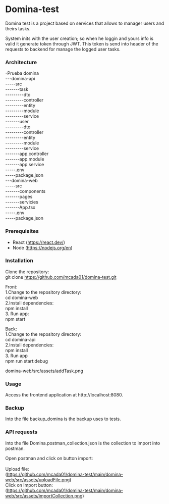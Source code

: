 # Domina-test
Domina test is a project based on services that allows to manager users and theirs tasks.

System inits with the user creation; so when he loggin and yours info is valid it generate token through JWT.
This token is send into header of the requests to backend for manage the logged user tasks.


### Architecture
-Prueba domina<br>
---domina-api<br>
-----src<br>
-------task<br>
---------dto<br>
---------controller<br>
---------entity<br>
---------module<br>
---------service<br>
-------user<br>
---------dto<br>
---------controller<br>
---------entity<br>
---------module<br>
---------service<br>
-------app.controller<br>
-------app.module<br>
-------app.service<br>
-----.env<br>
-----package.json<br>
---domina-web<br>
-----src<br>
-------components<br>
-------pages<br>
-------servicies<br>
-------App.tsx<br>
-----.env<br>
-----package.json
		


### Prerequisites
* React (https://react.dev/)
* Node (https://nodejs.org/en)



### Installation
Clone the repository:<br>
git clone https://github.com/mcada01/domina-test.git <br>

Front:<br>
1.Change to the repository directory:<br>
cd domina-web <br>
2.Install dependencies:<br>
npm install	<br>
3. Run app:<br>
npm start<br>

Back:<br>
1.Change to the repository directory:<br>
cd domina-api <br>
2.Install dependencies:<br>
npm install	<br>
3. Run app<br>
npm run start:debug

domina-web/src/assets/addTask.png

### Usage
Access the frontend application at http://localhost:8080.

### Backup
Into the file backup_domina is the backup uses to tests.



### API requests
Into the file Domina.postman_collection.json is the collection to import into postman.

Open postman and click on button import:<br>
[](https://github.com/mcada01/domina-test/blob/f06f6f2c68ac6881120a0420bd8d632c8ecf4c4a/domina-web/src/assets/import.png)<br>
Upload file:<br>
(https://github.com/mcada01/domina-test/main/domina-web/src/assets/uploadFile.png)<br>
Click on Import button:<br>
(https://github.com/mcada01/domina-test/main/domina-web/src/assets/importCollection.png)<br>

